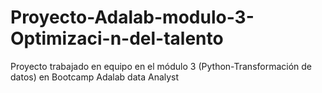 # Proyecto-Adalab-modulo-3-Optimizaci-n-del-talento
Proyecto trabajado en equipo en el módulo 3 (Python-Transformación de datos) en Bootcamp Adalab data Analyst
